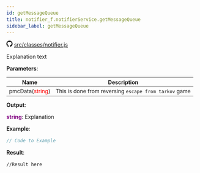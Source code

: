 ```yaml
---
id: getMessageQueue
title: notifier_f.notifierService.getMessageQueue
sidebar_label: getMessageQueue
---
```

![](/img/github.png) [src/classes/notifier.js](https://github.com/TrustedSourceLeaks/LeakedServer/blob/master/src/classes/notifier.js#L13)

Explanation text

**Parameters**:

Name  |   Description 
----------- |   -----------
pmcData(<font color="red">string</font>)  |   This is done from reversing `escape from tarkov` game


**Output**:

**<font color="purple">string</font>**: Explanation


**Example**:
```js
// Code to Example
```

**Result**:
```
//Result here
```